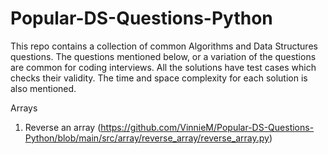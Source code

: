 # Popular-DS-Questions-Python

This repo contains a collection of common Algorithms and Data Structures questions. The questions mentioned below, or a variation of the questions are common for coding interviews. All the solutions have test cases which checks their validity. The time and space complexity for each solution is also mentioned.

Arrays
1. Reverse an array (https://github.com/VinnieM/Popular-DS-Questions-Python/blob/main/src/array/reverse_array/reverse_array.py)